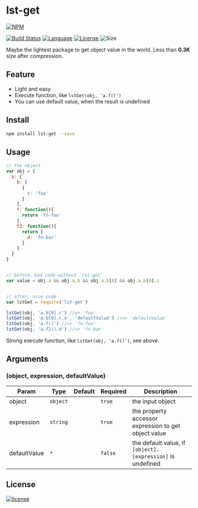# lst-get

[![NPM][img-npm]][url-npm]

[![Build Status][img-travis]][url-travis]
[![Language][img-javascript]][url-github]
[![License][img-mit]][url-mit]
![Size][img-npm-min]

Maybe the lightest package to get object value in the world. Less than **0.3K** size after compression.

## Feature
- Light and easy
- Execute function, like `lstGet(obj, 'a.f()')`
- You can use default value, when the result is undefined

## Install
```bash
npm install lst-get --save
```

## Usage
```javascript
// the object
var obj = {
  a: {
    b: [
      {
        c: 'foo'
      }
    ],
    f: function(){
      return 'fn-foo'
    },
    f2: function(){
      return {
        d: 'fn-bar'
      }
    }
  }
}


// before，bad code without `lst-get`
var value = obj.a && obj.a.b && obj.a.b[0] && obj.a.b[0].c


// after, nice code
var lstGet = require('lst-get')

lstGet(obj, 'a.b[0].c') //=> 'foo'
lstGet(obj, 'a.b[0].c.e', 'defaultValue') //=> 'defaultValue'
lstGet(obj, 'a.f()') //=> 'fn-foo'
lstGet(obj, 'a.f2().d') //=> 'fn-bar'
```

Strong execute function, like `lstGet(obj, 'a.f()')`, see above.

## Arguments
### (object, expression, defaultValue)

| Param | Type | Default | Required | Description |
| --- | --- | --- | --- | --- |
| object | `object` |  | `true` | the input object |
| expression | `string` |  | `true` | the property accessor expression to get object value |
| defaultValue | `*` |  | `false`| the default value, if `[object].[expression]` is undefined |

## License

[![license][img-mit]][url-mit]


[url-github]: https://github.com/ChanceYu/lst-get
[url-npm]: https://www.npmjs.com/package/lst-get
[url-travis]: https://travis-ci.org/ChanceYu/lst-get
[url-mit]: https://opensource.org/licenses/mit-license.php

[img-npm]: https://nodei.co/npm/lst-get.png?compact=true
[img-travis]: https://travis-ci.org/ChanceYu/lst-get.svg?branch=master
[img-javascript]: https://img.shields.io/badge/language-JavaScript-brightgreen.svg
[img-mit]: https://img.shields.io/badge/license-MIT-blue.svg
[img-npm-min]: https://img.shields.io/bundlephobia/min/lst-get.svg